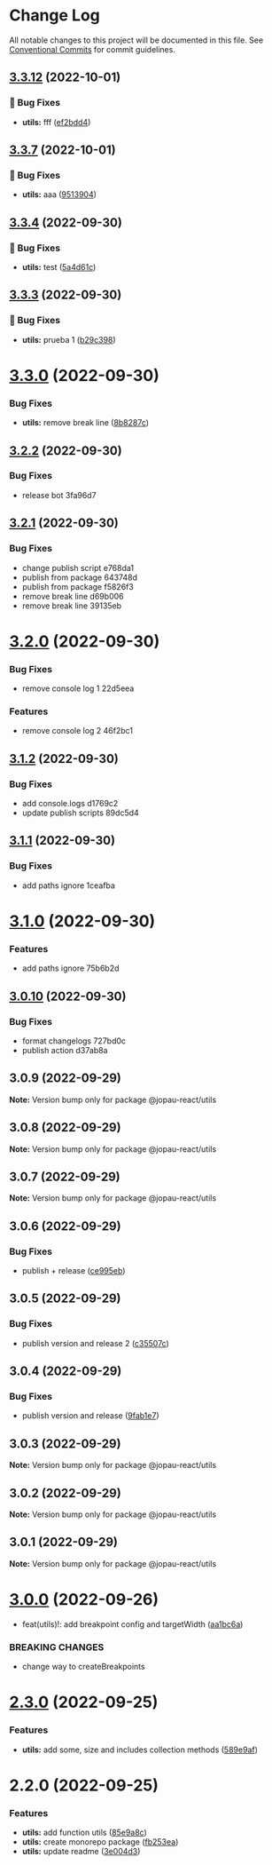 # Change Log

All notable changes to this project will be documented in this file.
See [Conventional Commits](https://conventionalcommits.org) for commit guidelines.

## [3.3.12](https://github.com/joel3112/jopau-react/compare/v3.3.11...v3.3.12) (2022-10-01)


### 🐛 Bug Fixes

* **utils:** fff ([ef2bdd4](https://github.com/joel3112/jopau-react/commit/ef2bdd45e3a7b47cc76e84474383561b81eb11fb))



## [3.3.7](https://github.com/joel3112/jopau-react/compare/v3.3.6...v3.3.7) (2022-10-01)


### 🐛 Bug Fixes

* **utils:** aaa ([9513904](https://github.com/joel3112/jopau-react/commit/9513904df447c363d9d44642137f4cca835b8ba0))



## [3.3.4](https://github.com/joel3112/jopau-react/compare/v3.3.3...v3.3.4) (2022-09-30)


### 🐛 Bug Fixes

* **utils:** test ([5a4d61c](https://github.com/joel3112/jopau-react/commit/5a4d61c81d22aa59a8652d4c2e8631dd9ff39cc8))



## [3.3.3](https://github.com/joel3112/jopau-react/compare/v3.3.2...v3.3.3) (2022-09-30)


### 🐛 Bug Fixes

* **utils:** prueba 1 ([b29c398](https://github.com/joel3112/jopau-react/commit/b29c398c5868d041b79e858973248d9f99767279))



# [3.3.0](https://github.com/joel3112/jopau-react/compare/v3.2.2...v3.3.0) (2022-09-30)


### Bug Fixes

* **utils:** remove break line ([8b8287c](https://github.com/joel3112/jopau-react/commit/8b8287c415345c3a3fef594cbf2541ef1ec10f56))





## [3.2.2](/compare/v3.2.1...v3.2.2) (2022-09-30)


### Bug Fixes

* release bot 3fa96d7





## [3.2.1](/compare/v3.2.0...v3.2.1) (2022-09-30)


### Bug Fixes

* change publish script e768da1
* publish from package 643748d
* publish from package f5826f3
* remove break line d69b006
* remove break line 39135eb





# [3.2.0](/compare/v3.1.2...v3.2.0) (2022-09-30)


### Bug Fixes

* remove console log 1 22d5eea


### Features

* remove console log 2 46f2bc1





## [3.1.2](/compare/v3.1.1...v3.1.2) (2022-09-30)


### Bug Fixes

* add console.logs d1769c2
* update publish scripts 89dc5d4





## [3.1.1](/compare/v3.1.0...v3.1.1) (2022-09-30)


### Bug Fixes

* add paths ignore 1ceafba





# [3.1.0](/compare/v3.0.10...v3.1.0) (2022-09-30)


### Features

* add paths ignore 75b6b2d





## [3.0.10](/compare/v3.0.9...v3.0.10) (2022-09-30)


### Bug Fixes

* format changelogs 727bd0c
* publish action d37ab8a





## 3.0.9 (2022-09-29)

**Note:** Version bump only for package @jopau-react/utils

## 3.0.8 (2022-09-29)

**Note:** Version bump only for package @jopau-react/utils

## 3.0.7 (2022-09-29)

**Note:** Version bump only for package @jopau-react/utils

## 3.0.6 (2022-09-29)

### Bug Fixes

- publish + release ([ce995eb](http://jopau-react/commits/ce995ebf77c706080a52174eaf9e048aed93529c))

## 3.0.5 (2022-09-29)

### Bug Fixes

- publish version and release 2 ([c35507c](http://jopau-react/commits/c35507cf0edb9f6257b17e94eb973e396aefcf03))

## 3.0.4 (2022-09-29)

### Bug Fixes

- publish version and release ([9fab1e7](http://jopau-react/commits/9fab1e7255b1fbbbd3f6b7e7ead9c4782c764c89))

## 3.0.3 (2022-09-29)

**Note:** Version bump only for package @jopau-react/utils

## 3.0.2 (2022-09-29)

**Note:** Version bump only for package @jopau-react/utils

## 3.0.1 (2022-09-29)

**Note:** Version bump only for package @jopau-react/utils

# [3.0.0](http://jopau-react/compare/@jopau-react/utils@2.3.0...@jopau-react/utils@3.0.0) (2022-09-26)

- feat(utils)!: add breakpoint config and targetWidth ([aa1bc6a](http://jopau-react/commits/aa1bc6a23ff1f8c391101aeae66de0a81c82c6b5))

### BREAKING CHANGES

- change way to createBreakpoints

# [2.3.0](http://jopau-react/compare/@jopau-react/utils@2.2.0...@jopau-react/utils@2.3.0) (2022-09-25)

### Features

- **utils:** add some, size and includes collection methods ([589e9af](http://jopau-react/commits/589e9af6e6082470c5926eaff944caca38e9fb15))

# 2.2.0 (2022-09-25)

### Features

- **utils:** add function utils ([85e9a8c](http://jopau-react/commits/85e9a8ce7d8630c971a3755b41a1c1e64d158ebb))
- **utils:** create monorepo package ([fb253ea](http://jopau-react/commits/fb253ea5c9a367bf71d0a2f95bdaf6f46a043503))
- **utils:** update readme ([3e004d3](http://jopau-react/commits/3e004d3c836f53f0cf7ada82cbe581982d34729a))
